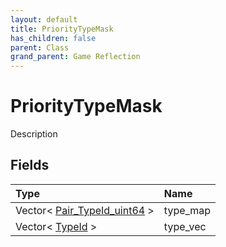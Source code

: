```yaml
---
layout: default
title: PriorityTypeMask
has_children: false
parent: Class
grand_parent: Game Reflection
---
```

# PriorityTypeMask
Description 

## Fields

| Type | Name |
|:-------------|:--------------|
| Vector< [Pair_TypeId_uint64](/docs/game-reflection/classes/pair__type_id_uint64) > | type_map |
| Vector< [TypeId](/docs/game-reflection/enums/type_id) > | type_vec |

